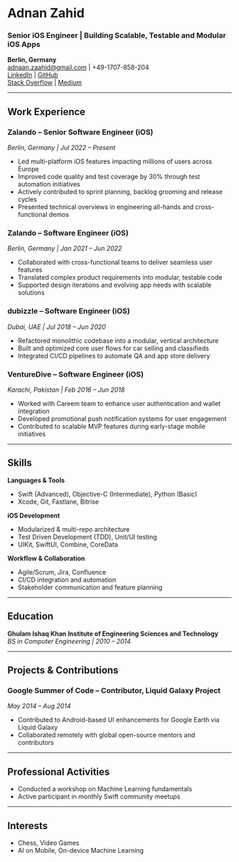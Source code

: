# Adnan Zahid
### Senior iOS Engineer | Building Scalable, Testable and Modular iOS Apps

**Berlin, Germany**  
adnaan.zaahid@gmail.com | +49-1707-858-204  
[LinkedIn](https://www.linkedin.com/in/adnan-zahid-69891253/) | [GitHub](https://github.com/AdnanZahid)  
[Stack Overflow](https://stackoverflow.com/users/1536476/adnan-zahid) | [Medium](https://medium.com/@adnaan.zaahid)

---

## Work Experience

### Zalando – Senior Software Engineer (iOS)  
*Berlin, Germany | Jul 2022 – Present*  
- Led multi-platform iOS features impacting millions of users across Europe  
- Improved code quality and test coverage by 30% through test automation initiatives  
- Actively contributed to sprint planning, backlog grooming and release cycles  
- Presented technical overviews in engineering all-hands and cross-functional demos

### Zalando – Software Engineer (iOS)  
*Berlin, Germany | Jan 2021 – Jun 2022*  
- Collaborated with cross-functional teams to deliver seamless user features  
- Translated complex product requirements into modular, testable code  
- Supported design iterations and evolving app needs with scalable solutions

### dubizzle – Software Engineer (iOS)  
*Dubai, UAE | Jul 2018 – Jun 2020*  
- Refactored monolithic codebase into a modular, vertical architecture  
- Built and optimized core user flows for car selling and classifieds  
- Integrated CI/CD pipelines to automate QA and app store delivery

### VentureDive – Software Engineer (iOS)  
*Karachi, Pakistan | Feb 2016 – Jun 2018*  
- Worked with Careem team to enhance user authentication and wallet integration  
- Developed promotional push notification systems for user engagement  
- Contributed to scalable MVP features during early-stage mobile initiatives

---

## Skills

**Languages & Tools**  
- Swift (Advanced), Objective-C (Intermediate), Python (Basic)  
- Xcode, Git, Fastlane, Bitrise

**iOS Development**  
- Modularized & multi-repo architecture  
- Test Driven Development (TDD), Unit/UI testing  
- UIKit, SwiftUI, Combine, CoreData

**Workflow & Collaboration**  
- Agile/Scrum, Jira, Confluence  
- CI/CD integration and automation  
- Stakeholder communication and feature planning

---

## Education

**Ghulam Ishaq Khan Institute of Engineering Sciences and Technology**  
*BS in Computer Engineering | 2010 – 2014*

---

## Projects & Contributions

### Google Summer of Code – Contributor, Liquid Galaxy Project  
*May 2014 – Aug 2014*  
- Contributed to Android-based UI enhancements for Google Earth via Liquid Galaxy  
- Collaborated remotely with global open-source mentors and contributors

---

## Professional Activities

- Conducted a workshop on Machine Learning fundamentals  
- Active participant in monthly Swift community meetups

---

## Interests

- Chess, Video Games  
- AI on Mobile, On-device Machine Learning
